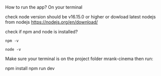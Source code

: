 How to run the app?
On your terminal

check node version should be v16.15.0 or higher or dowload latest nodejs from nodejs https://nodejs.org/en/download/

check if npm and node is installed?

```
npm -v
```

```
node -v
```

Make sure your terminal is on the project folder mrank-cinema then run:

npm install
npm run dev
